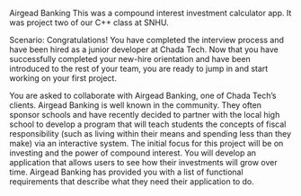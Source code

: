 Airgead Banking
This was a compound interest investment calculator app. It was project two of our C++ class at SNHU.

Scenario:
  Congratulations! You have completed the interview process and have been hired as a junior developer at Chada Tech. Now that you have successfully completed your new-hire orientation and have been introduced to the   rest of your team, you are ready to jump in and start working on your first project.

  You are asked to collaborate with Airgead Banking, one of Chada Tech’s clients. Airgead Banking is well known in the community. They often sponsor schools and have recently decided to partner with the local high     school to develop a program that will teach students the concepts of fiscal responsibility (such as living within their means and spending less than they make) via an interactive system. The initial focus for this   project will be on investing and the power of compound interest. You will develop an application that allows users to see how their investments will grow over time. Airgead Banking has provided you with a list of   functional requirements that describe what they need their application to do.
